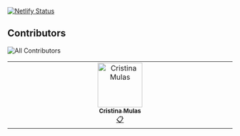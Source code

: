 [![Netlify Status](https://api.netlify.com/api/v1/badges/9d4654a4-3b5a-41f3-b5ed-c64a6a7f45f4/deploy-status)](https://app.netlify.com/sites/amazing-borg-b90f51/deploys)



## Contributors
![All Contributors](https://img.shields.io/github/all-contributors/data-umbrella/data-umbrella.github.io?color=ee8449&style=flat-square)

<!-- ALL-CONTRIBUTORS-LIST:START - Do not remove or modify this section -->
<!-- prettier-ignore-start -->
<!-- markdownlint-disable -->
<table>
  <tbody>
    <tr>
      <td align="center" valign="top" width="14.28%"><a href="https://www.cristinamulas.com"><img src="https://avatars.githubusercontent.com/u/43222117?v=4?s=100" width="100px;" alt="Cristina Mulas"/><br /><sub><b>Cristina Mulas</b></sub></a><br /><a href="#eventOrganizing-Cristinamulas" title="Event Organizing">📋</a></td>
    </tr>
  </tbody>
</table>

<!-- markdownlint-restore -->
<!-- prettier-ignore-end -->

<!-- ALL-CONTRIBUTORS-LIST:END -->


